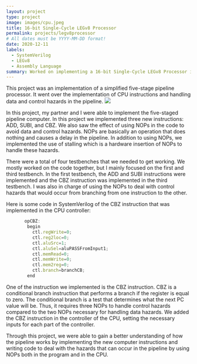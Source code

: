 ```yaml
---
layout: project
type: project
image: images/cpu.jpeg
title: 16-bit Single-Cycle LEGv8 Processor
permalink: projects/legv8processor
# All dates must be YYYY-MM-DD format!
date: 2020-12-11
labels:
  - SystemVerilog
  - LEGv8
  - Assembly Language
summary: Worked on implementing a 16-bit Single-Cycle LEGv8 Processor in SystemVerilog, while learning about computer architecture and circuit design.
---
```


This project was an implementation of a simplified five-stage pipeline processor. It went over the implementation of CPU instructions and handling data and control hazards in the pipeline. 
<img class="ui image" src="{{ site.baseurl }}/images/legv8.png">

In this project, my partner and I were able to implement the five-staged pipeline computer. In this project we implemented three new instructions: ADD, SUBI, and CBZ. We also saw the effect of using NOPs in the code to avoid data and control hazards. NOPs are basically an operation that does nothing and causes a delay in the pipeline. In addition to using NOPs, we implemented the use of stalling which is a hardware insertion of NOPs to handle these hazards.

There were a total of four testbenches that we needed to get working. We mostly worked on the code together, but I mainly focused on the first and third testbench. In the first testbench, the ADD and SUBI instructions were implemented and the CBZ instruction was implemented in the third testbench. I was also in charge of using the NOPs to deal with control hazards that would occur from branching from one instruction to the other.

Here is some code in SystemVerilog of the CBZ instruction that was implemented in the CPU controller:

```js
       opCBZ:
        begin
          ctl.regWrite=0;
          ctl.reg2loc=0;
          ctl.aluSrc=1;
          ctl.aluSel=aluPASSFromInput1;
          ctl.memRead=0;
          ctl.memWrite=0;
          ctl.mem2reg=0;
          ctl.branch=branchCB;
        end
```

One of the instruction we implemented is the CBZ instruction. CBZ is a conditional branch instruction that performs a branch if the register is equal to zero. The conditional branch is a test that determines what the next PC value will be. Thus, it requires three NOPs to handle control hazards compared to the two NOPs necessary for handling data hazards. We added the CBZ instruction in the controller of the CPU, setting the necessary inputs for each part of the controller.

Through this project, we were able to gain a better understanding of how the pipeline works by implementing the new computer instructions and writing code to deal with the hazards that can occur in the pipeline by using NOPs both in the program and in the CPU.
